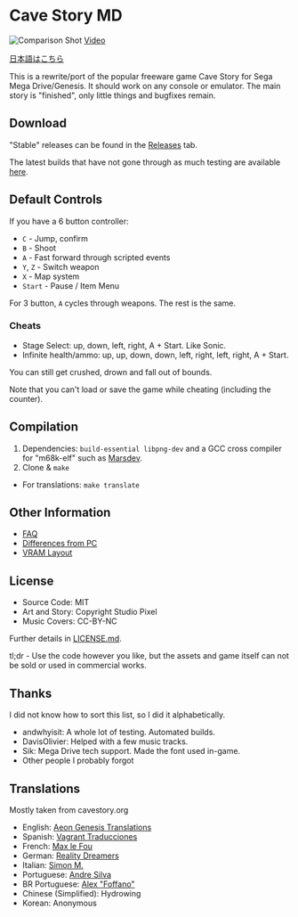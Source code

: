# Cave Story MD
![Comparison Shot](doc/screen01.png)
[Video](http://www.youtube.com/watch?v=aZU133ekDVk)

[日本語はこちら](README-ja.md)

This is a rewrite/port of the popular freeware game Cave Story for Sega Mega Drive/Genesis.
It should work on any console or emulator. The main story is "finished", only little things and bugfixes remain.

## Download
"Stable" releases can be found in the [Releases](https://github.com/andwn/cave-story-md/releases) tab.

The latest builds that have not gone through as much testing are available [here](https://tenshi.skychase.zone/cs/).

## Default Controls
If you have a 6 button controller:

- `C` - Jump, confirm
- `B` - Shoot
- `A` - Fast forward through scripted events
- `Y`, `Z` - Switch weapon
- `X` - Map system
- `Start` - Pause / Item Menu

For 3 button, `A` cycles through weapons. The rest is the same.

### Cheats
- Stage Select: up, down, left, right, A + Start. Like Sonic.
- Infinite health/ammo: up, up, down, down, left, right, left, right, A + Start.

You can still get crushed, drown and fall out of bounds.

Note that you can't load or save the game while cheating (including the counter).

## Compilation
1. Dependencies: `build-essential libpng-dev` and a GCC cross compiler for "m68k-elf" such as [Marsdev](http://github.com/andwn/marsdev).
2. Clone & `make`
  - For translations: `make translate`

## Other Information
- [FAQ](doc/FAQ.md)
- [Differences from PC](doc/DIFFERENCES.md)
- [VRAM Layout](doc/VRAM.md)

## License
- Source Code: MIT
- Art and Story: Copyright Studio Pixel
- Music Covers: CC-BY-NC

Further details in [LICENSE.md](doc/LICENSE.md).

tl;dr - Use the code however you like, but the assets and game itself can not be sold or used in commercial works.

## Thanks
I did not know how to sort this list, so I did it alphabetically.

- andwhyisit: A whole lot of testing. Automated builds.
- DavisOlivier: Helped with a few music tracks.
- Sik: Mega Drive tech support. Made the font used in-game.
- Other people I probably forgot

## Translations
Mostly taken from cavestory.org

- English: [Aeon Genesis Translations](http://agtp.romhack.net/)
- Spanish: [Vagrant Traducciones](http://vagrant.romhackhispano.org)
- French: [Max le Fou](http://cavestory.maxlefou.com/)
- German: [Reality Dreamers](http://www.reality-dreamers.de/)
- Italian: [Simon M.](mailto:simonogatari@gmail.com)
- Portuguese: [Andre Silva](mailto:andreluis.g.silva@gmail.com)
- BR Portuguese: [Alex "Foffano"](mailto:foffano@gmail.com)
- Chinese (Simplified): Hydrowing
- Korean: Anonymous
